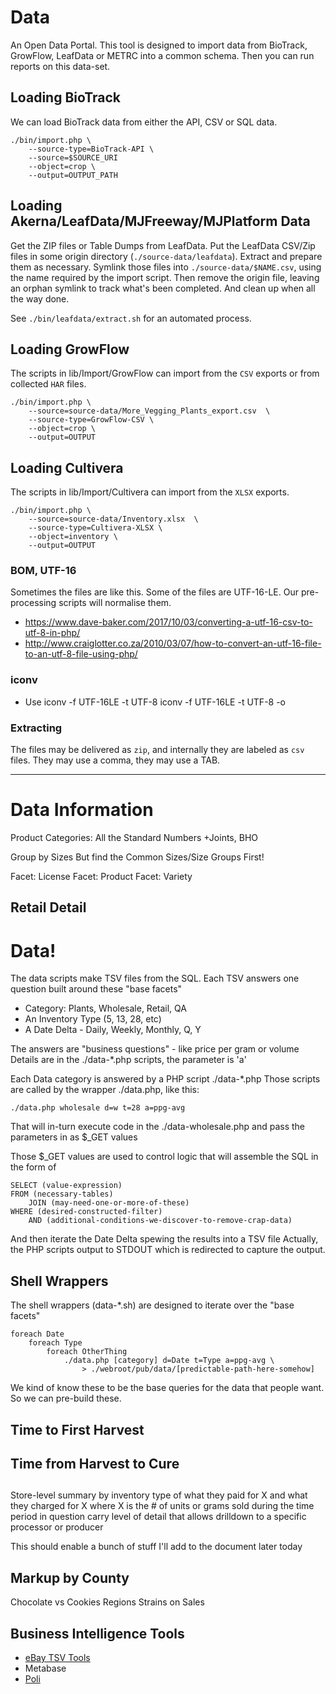 # Data

An Open Data Portal.
This tool is designed to import data from BioTrack, GrowFlow, LeafData or METRC into a common schema.
Then you can run reports on this data-set.


## Loading BioTrack

We can load BioTrack data from either the API, CSV or SQL data.

```
./bin/import.php \
	--source-type=BioTrack-API \
	--source=$SOURCE_URI
	--object=crop \
	--output=OUTPUT_PATH
```


## Loading Akerna/LeafData/MJFreeway/MJPlatform Data

Get the ZIP files or Table Dumps from LeafData.
Put the LeafData CSV/Zip files in some origin directory (`./source-data/leafdata`).
Extract and prepare them as necessary.
Symlink those files into `./source-data/$NAME.csv`, using the name required by the import script.
Then remove the origin file, leaving an orphan symlink to track what's been completed.
And clean up when all the way done.

See `./bin/leafdata/extract.sh` for an automated process.


## Loading GrowFlow

The scripts in lib/Import/GrowFlow can import from the `CSV` exports or from collected `HAR` files.

```
./bin/import.php \
	--source=source-data/More_Vegging_Plants_export.csv  \
	--source-type=GrowFlow-CSV \
	--object=crop \
	--output=OUTPUT
```

## Loading Cultivera

The scripts in lib/Import/Cultivera can import from the `XLSX` exports.

```
./bin/import.php \
	--source=source-data/Inventory.xlsx  \
	--source-type=Cultivera-XLSX \
	--object=inventory \
	--output=OUTPUT
```

### BOM, UTF-16

Sometimes the files are like this.
Some of the files are UTF-16-LE.
Our pre-processing scripts will normalise them.

* https://www.dave-baker.com/2017/10/03/converting-a-utf-16-csv-to-utf-8-in-php/
* http://www.craiglotter.co.za/2010/03/07/how-to-convert-an-utf-16-file-to-an-utf-8-file-using-php/


### iconv

* Use iconv -f UTF-16LE -t UTF-8
iconv -f UTF-16LE -t UTF-8 <filename> -o <new-filename>


### Extracting

The files may be delivered as `zip`, and internally they are labeled as `csv` files.
They may use a comma, they may use a TAB.


----

# Data Information

Product Categories:
	All the Standard Numbers
	+Joints, BHO

Group by Sizes
	But find the Common Sizes/Size Groups First!

Facet: License
Facet: Product
Facet: Variety

## Retail Detail


# Data!

The data scripts make TSV files from the SQL.
Each TSV answers one question built around these "base facets"

  * Category: Plants, Wholesale, Retail, QA
  * An Inventory Type (5, 13, 28, etc)
  * A Date Delta - Daily, Weekly, Monthly, Q, Y

The answers are "business questions" - like price per gram or volume
Details are in the ./data-*.php scripts, the parameter is 'a'

Each Data category is answered by a PHP script ./data-*.php
Those scripts are called by the wrapper ./data.php, like this:

	./data.php wholesale d=w t=28 a=ppg-avg

That will in-turn execute code in the ./data-wholesale.php and pass the parameters in as $_GET values

Those $_GET values are used to control logic that will assemble the SQL in the form of

	SELECT (value-expression)
	FROM (necessary-tables)
		JOIN (may-need-one-or-more-of-these)
	WHERE (desired-constructed-filter)
		AND (additional-conditions-we-discover-to-remove-crap-data)

And then iterate the Date Delta spewing the results into a TSV file
Actually, the PHP scripts output to STDOUT which is redirected to capture the output.

## Shell Wrappers

The shell wrappers (data-*.sh) are designed to iterate over the "base facets"

	foreach Date
		foreach Type
			foreach OtherThing
				./data.php [category] d=Date t=Type a=ppg-avg \
					> ./webroot/pub/data/[predictable-path-here-somehow]


We kind of know these to be the base queries for the data that people want.
So we can pre-build these.

## Time to First Harvest
## Time from Harvest to Cure

##
Store-level summary by inventory type of what they paid for X and what
they charged for X where X is the # of units or grams sold during the
time period in question carry level of detail that allows drilldown to
a specific processor or producer

This should enable a bunch of stuff I'll add to the document later today

## Markup by County

Chocolate vs Cookies
Regions
Strains on Sales


## Business Intelligence Tools

* [eBay TSV Tools](https://github.com/eBay/tsv-utils)
* Metabase
* [Poli](https://news.ycombinator.com/item?id=20507592)
